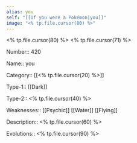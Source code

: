 ```yaml
---
alias: you
self: "[[If you were a Pokémon|you]]"
image: "<% tp.file.cursor(80) %>"
---
```


<% tp.file.cursor(80) %>
<% tp.file.cursor(71) %>

Number:: 420

Name:: you

Category:: [[<% tp.file.cursor(20) %>]]

Type-1:: [[Dark]]

Type-2:: <% tp.file.cursor(40) %>

Weaknesses:: [[Psychic]] [[Water]] [[Flying]]

Description:: <% tp.file.cursor(60) %>

Evolutions:: <% tp.file.cursor(90) %>
